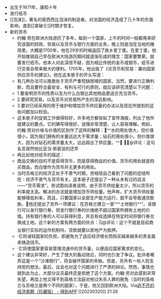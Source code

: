 - 出生于1671年，康熙十年
- 发行纸币
- [[泡沫]]，著名的密西西比泡沫的制造者。对法国的经济造成了几十年的负面影响，直到[[拿破仑]]时期才恢复。
- 新的货币
    - 约翰·劳在欧洲大陆游历了多年，每到一个国家，上午的时间一般都用来研究该国的财政、贸易以及货币与银行方面的业务，晚上则是泡在当地的赌场里。大概是1700年，他在29岁的时候返回了故乡爱丁堡。在爱丁堡，他开始推销自己早在欧洲大陆游历期间就逐渐形成的理念：国家要繁荣，就要发行纸币。他本人对此深信不疑，因为相比传统的金币或银币，纸币进行交易会带来极大的便利。1705年，他出版了《论货币和贸易：兼向国家供应货币的建议》。他在这本册子的开头写道：
    - 有几种办法可以挽救处于货币严重短缺困境的国家。当然，要进行正确判断，而且要符合最安全、有利与可行的原则，就应该研究清楚以下问题：
    - 1.要查明货币的性质以及为什么白银比其他物品更适合充当货币。
    - 2.要研究贸易，以及货币对贸易所产生的深远影响。
    - 3.要对已经采用的用于维护和增加货币供应量的办法以及现在所提到的这些问题加以检验。
    - 这本册子的促销工作做得较好，许多地方都张贴了宣传海报，列出了他所提建议的要点。它的确写得很好，说理非常清楚，让人容易理解。例如，约翰·劳对价格与价值的区别作了这样的解释：🌱^^水的用处很大，但价值很小，因为我们拥有的水量远远大于需求量；钻石的用处很小，但价值很大，因为对钻石的需求量太大，远远超出了供应量。^^🌱 🗒@评论：这句名言居然他比亚当·斯密说的还早
    - 再比如他对纸币的描述：
    - 商品交换的目的不是获得货币，而是获得商品的价值。货币的用处就是购买商品，而白银作为货币并无更多的用处。
    - 当时苏格兰的经济正处于不景气时期，劳相信自己看到了问题的症结所在：经济不景气与货币有关。这本册子还提出了一种从未有过的说法——“货币需求”。劳试图向读者说明，由于货币供给量太少，所以货币的利率就太高。解决的办法就是增加货币供给量。他声称，扩大货币供给量能够降低利率，而且，只要国家以全部生产能力运行，就不会导致通货膨胀。🌱他还提出了另外一项建议：在苏格兰建立一家“^^土地银行^^”。该银行可以发行银行券，但发行银行券的价值绝不超过国家所拥有土地的价值。持有银行券的人可以获得利息，并且有权选择在特定时间将银行券兑换成土地。这个新的方案有两方面的优点：🗒@评论：这个不就是目前商业银行实际的运作机制吗，贷款就要以房地产为抵押。
    - ·它将减轻国家的负担，即避免为了适应经济增长而购买越来越多的贵金属来铸造钱币。
    - ·它将使国家更容易管理流通中的货币量，以便适应国家需求的变化。
    - 这个建议非常好，产生了很大的轰动效应，同时也引发了争议。批评者嘲弄这是一个“沙滩银行”，将会破坏国家的命脉。但是，另外有一些人则支持劳的想法，最后，议会也对这个问题进行了严肃的辩论。然而，事情也就到此为止，大部分议员最终还是拒绝了这个方案。约翰·劳对此感到非常失望，再加上他又得不到英格兰法庭对他过失杀人罪的赦免（当时的英格兰与苏格兰是两个不同的国家），于是，他又回到欧洲大陆。Via[逃不开的经济周期（珍藏版） - 得到APP](https://www.dedao.cn/ebook/reader?id=z4R9BQ7pP4ZEaXYkx8KvRdljeyqo608dgN01m2bMAO9NnDL7gBGQr5VzJqrvmEVN) [[20230320]] 21:26
